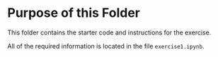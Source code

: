 # Purpose of this Folder

This folder contains the starter code and instructions for the exercise.

All of the required information is located in the file `exercise1.ipynb`.
